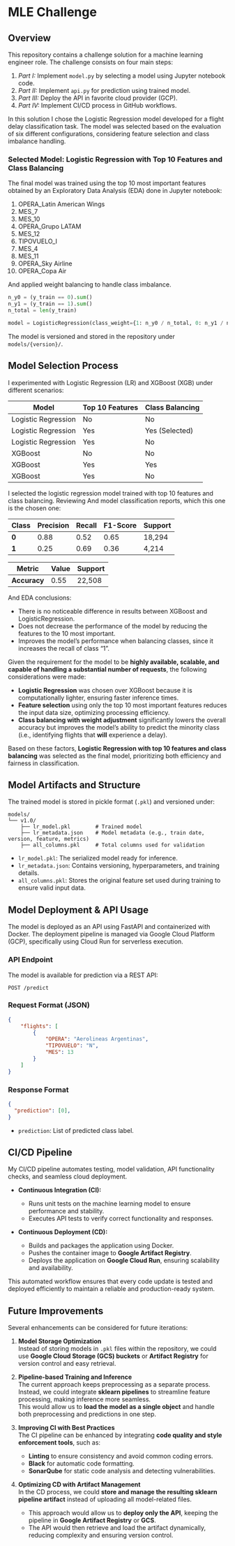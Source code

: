 # MLE Challenge

## Overview

This repository contains a challenge solution for a machine learning engineer role.
The challenge consists on four main steps:
1. *Part I:* Implement `model.py` by selecting a model using Jupyter notebook code.
2. *Part II:* Implement `api.py` for prediction using trained model.
3. *Part III:* Deploy the API in favorite cloud provider (GCP).
4. *Part IV:* Implement CI/CD process in GitHub workflows.

In this solution I chose the Logistic Regression model developed for a flight delay classification task.
The model was selected based on the evaluation of six different configurations,
considering feature selection and class imbalance handling.

### Selected Model: Logistic Regression with Top 10 Features and Class Balancing

The final model was trained using the top 10 most important features obtained by an Exploratory Data Analysis (EDA)
done in Jupyter notebook:

1. OPERA_Latin American Wings
2. MES_7
3. MES_10
4. OPERA_Grupo LATAM
5. MES_12
6. TIPOVUELO_I
7. MES_4
8. MES_11
9. OPERA_Sky Airline
10. OPERA_Copa Air

And applied weight balancing to handle class imbalance.

```python
n_y0 = (y_train == 0).sum()
n_y1 = (y_train == 1).sum()
n_total = len(y_train)

model = LogisticRegression(class_weight={1: n_y0 / n_total, 0: n_y1 / n_total})
```

The model is versioned and stored in the repository under `models/{version}/`.

## Model Selection Process

I experimented with Logistic Regression (LR) and XGBoost (XGB) under different scenarios:

| Model | Top 10 Features | Class Balancing |
|--------|--------------|---------------|
| Logistic Regression | No | No |
| Logistic Regression | Yes | Yes (Selected) |
| Logistic Regression | Yes | No |
| XGBoost | No | No |
| XGBoost | Yes | Yes |
| XGBoost | Yes | No |

I selected the logistic regression model trained with top 10 features and class balancing.
Reviewing And model classification reports, which this one is the chosen one:

| Class | Precision | Recall | F1-Score | Support |
|-------|-----------|--------|----------|---------|
| **0** | 0.88      | 0.52   | 0.65     | 18,294  |
| **1** | 0.25      | 0.69   | 0.36     | 4,214   |

| Metric        | Value  | Support |
|--------------|--------|---------|
| **Accuracy**  | 0.55   | 22,508  |

And EDA conclusions:

* There is no noticeable difference in results between XGBoost and LogisticRegression.
* Does not decrease the performance of the model by reducing the features to the 10 most important.
* Improves the model’s performance when balancing classes, since it increases the recall of class “1”.

Given the requirement for the model to be **highly available, scalable, and capable of handling a substantial number of requests**, the following considerations were made:

- **Logistic Regression** was chosen over XGBoost because it is computationally lighter, ensuring faster inference times.
- **Feature selection** using only the top 10 most important features reduces the input data size, optimizing processing efficiency.
- **Class balancing with weight adjustment** significantly lowers the overall accuracy but improves the model’s ability to predict the minority class (i.e., identifying flights that **will** experience a delay).

Based on these factors, **Logistic Regression with top 10 features and class balancing** was selected as the final model, prioritizing both efficiency and fairness in classification.

## Model Artifacts and Structure

The trained model is stored in pickle format (`.pkl`) and versioned under:

```
models/
└── v1.0/
    ├── lr_model.pkl        # Trained model
    ├── lr_metadata.json    # Model metadata (e.g., train date, version, feature, metrics)
    ├── all_columns.pkl     # Total columns used for validation
```

- `lr_model.pkl`: The serialized model ready for inference.
- `lr_metadata.json`: Contains versioning, hyperparameters, and training details.
- `all_columns.pkl`: Stores the original feature set used during training to ensure valid input data.

## Model Deployment & API Usage

The model is deployed as an API using FastAPI and containerized with Docker.
The deployment pipeline is managed via Google Cloud Platform (GCP), specifically using Cloud Run for serverless execution.

### API Endpoint

The model is available for prediction via a REST API:

```
POST /predict
```

### Request Format (JSON)

```json
{       
    "flights": [
        {
            "OPERA": "Aerolineas Argentinas", 
            "TIPOVUELO": "N",
            "MES": 13
        }
    ]
}
```

### Response Format

```json
{
  "prediction": [0],
}
```

- `prediction`: List of predicted class label.

## CI/CD Pipeline

My CI/CD pipeline automates testing, model validation, API functionality checks, and seamless cloud deployment.

- **Continuous Integration (CI):**  
  - Runs unit tests on the machine learning model to ensure performance and stability.  
  - Executes API tests to verify correct functionality and responses.  

- **Continuous Deployment (CD):**  
  - Builds and packages the application using Docker.  
  - Pushes the container image to **Google Artifact Registry**.  
  - Deploys the application on **Google Cloud Run**, ensuring scalability and availability.  

This automated workflow ensures that every code update is tested and deployed efficiently to maintain a reliable and production-ready system.


## Future Improvements

Several enhancements can be considered for future iterations:

1. **Model Storage Optimization**  
   Instead of storing models in `.pkl` files within the repository, we could use **Google Cloud Storage (GCS) buckets** or **Artifact Registry** for version control and easy retrieval.

2. **Pipeline-based Training and Inference**  
   The current approach keeps preprocessing as a separate process. Instead, we could integrate **sklearn pipelines** to streamline feature processing, making inference more seamless.  
   This would allow us to **load the model as a single object** and handle both preprocessing and predictions in one step.  

3. **Improving CI with Best Practices**  
   The CI pipeline can be enhanced by integrating **code quality and style enforcement tools**, such as:  
   - **Linting** to ensure consistency and avoid common coding errors.  
   - **Black** for automatic code formatting.  
   - **SonarQube** for static code analysis and detecting vulnerabilities.  

4. **Optimizing CD with Artifact Management**  
   In the CD process, we could **store and manage the resulting sklearn pipeline artifact** instead of uploading all model-related files.  
   - This approach would allow us to **deploy only the API**, keeping the pipeline in **Google Artifact Registry** or **GCS**.  
   - The API would then retrieve and load the artifact dynamically, reducing complexity and ensuring version control.  

